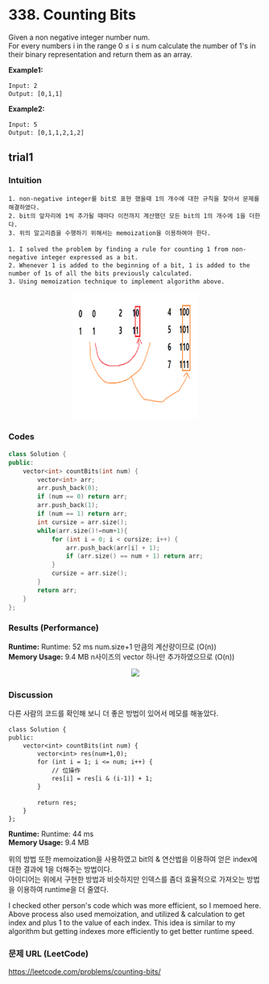 # 338. Counting Bits
Given a non negative integer number num.   
For every numbers i in the range 0 ≤ i ≤ num calculate the number of 1's in their binary representation and return them as an array.  

**Example1:**   
```
Input: 2
Output: [0,1,1] 
```

**Example2:**   
```
Input: 5
Output: [0,1,1,2,1,2]
```

## trial1
### Intuition
```
1. non-negative integer를 bit로 표현 했을때 1의 개수에 대한 규칙을 찾아서 문제를 해결하였다.
2. bit의 앞자리에 1씩 추가될 때마다 이전까지 계산했던 모든 bit의 1의 개수에 1을 더한다.
3. 위의 알고리즘을 수행하기 위해서는 memoization을 이용하여야 한다.

1. I solved the problem by finding a rule for counting 1 from non-negative integer expressed as a bit.
2. Whenever 1 is added to the beginning of a bit, 1 is added to the number of 1s of all the bits previously calculated.  
3. Using memoization technique to implement algorithm above.
```
<p align="center"> 
<img src="./algorithmpic.png" width="250" height="250">
</p>

### Codes  
```cpp
class Solution {
public:
	vector<int> countBits(int num) {
		vector<int> arr;
		arr.push_back(0);
		if (num == 0) return arr;
		arr.push_back(1);
		if (num == 1) return arr;
		int cursize = arr.size();
		while(arr.size()!=num+1){
			for (int i = 0; i < cursize; i++) {
				arr.push_back(arr[i] + 1);
				if (arr.size() == num + 1) return arr;
			}
			cursize = arr.size();
		}
		return arr;
	}
};
```

### Results (Performance)  
**Runtime:** Runtime: 52 ms num.size+1 만큼의 계산량이므로 (O(n))  
**Memory Usage:** 9.4 MB n사이즈의 vector 하나만 추가하였으므로 (O(n))  


<p align="center"> 
<img src="./countingbit_performance">
</p>

### Discussion
다른 사람의 코드를 확인해 보니 더 좋은 방법이 있어서 메모를 해놓았다.  
```
class Solution {
public:
    vector<int> countBits(int num) {
        vector<int> res(num+1,0);
        for (int i = 1; i <= num; i++) {
            // 位操作
            res[i] = res[i & (i-1)] + 1;
        }
        
        return res;
    }
};
```
**Runtime:** Runtime: 44 ms   
**Memory Usage:** 9.4 MB   

위의 방법 또한 memoization을 사용하였고 bit의 & 연산법을 이용하여 얻은 index에 대한 결과에 1을 더해주는 방법이다.  
아이디어는 위에서 구현한 방법과 비슷하지만 인덱스를 좀더 효율적으로 가져오는 방법을 이용하여 runtime을 더 줄였다.  

I checked other person's code which was more efficient, so I memoed here.
Above process also used memoization, and utilized & calculation to get index and plus 1 to the value of each index.
This idea is similar to my algorithm but getting indexes more efficiently to get better runtime speed.

### 문제 URL (LeetCode)  
https://leetcode.com/problems/counting-bits/
